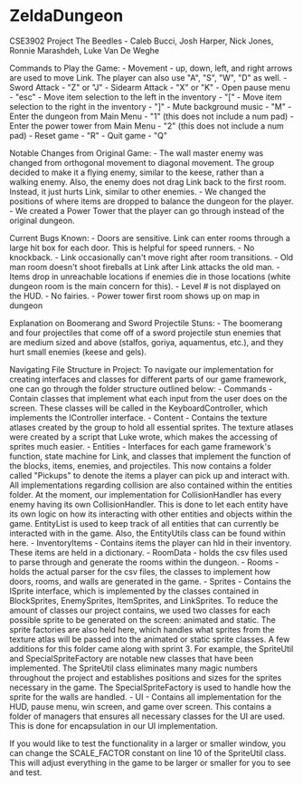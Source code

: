 # ZeldaDungeon
CSE3902 Project
The Beedles - Caleb Bucci, Josh Harper, Nick Jones, Ronnie Marashdeh, Luke Van De Weghe

Commands to Play the Game:
	- Movement - up, down, left, and right arrows are used to move Link. The player can also use "A", "S", "W", "D" as well.
	- Sword Attack - "Z" or "J"
	- Sidearm Attack - "X" or "K"
	- Open pause menu - "esc"
	- Move item selection to the left in the inventory - "["
	- Move item selection to the right in the inventory - "]"
	- Mute background music - "M"
	- Enter the dungeon from Main Menu - "1" (this does not include a num pad)
	- Enter the power tower from Main Menu - "2" (this does not include a num pad)
	- Reset game - "R"
	- Quit game - "Q"

Notable Changes from Original Game:
	- The wall master enemy was changed from orthogonal movement to diagonal movement. The group decided to make it a flying enemy, 
	  similar to the keese, rather than a walking enemy. Also, the enemy does not drag Link back to the first room. Instead,
	  it just hurts Link, similar to other enemies.
	- We changed the positions of where items are dropped to balance the dungeon for the player.
	- We created a Power Tower that the player can go through instead of the original dungeon.
		
Current Bugs Known:
	- Doors are sensitive. Link can enter rooms through a large hit box for each door. This is helpful for speed runners.
	- No knockback.
	- Link occasionally can't move right after room transitions.
	- Old man room doesn't shoot fireballs at Link after Link attacks the old man.
	- Items drop in unreachable locations if enemies die in those locations (white dungeon room is the main concern for this).
	- Level # is not displayed on the HUD.
	- No fairies.
	- Power tower first room shows up on map in dungeon

Explanation on Boomerang and Sword Projectile Stuns:
	- The boomerang and four projectiles that come off of a sword projectile stun enemies that are medium sized and above 
	    (stalfos, goriya, aquamentus, etc.), and they hurt small enemies (keese and gels).


Navigating File Structure in Project:
	To navigate our implementation for creating interfaces and classes for different parts of our game framework, one can go through the folder structure outlined below:
		- Commands - Contain classes that implement what each input from the user does on the screen. These classes will be called in the KeyboardController, 
					 which implements the IController interface.
		- Content - Contains the texture atlases created by the group to hold all essential sprites. The texture atlases were created by a script that Luke wrote, which 
					makes the accessing of sprites much easier.
		- Entities - Interfaces for each game framework's function, state machine for Link, and classes that implement
					 the function of the blocks, items, enemies, and projectiles. This now contains a folder called "Pickups" to denote the items a player can pick up and interact 
					 with. 
					 All implementations regarding collision are also contained within the entities folder. At the moment, our implementation for CollisionHandler has every enemy 
					 having its own CollisionHandler. This is done to let each entity have its own logic on how its interacting with other entities and objects within the game. 
					 EntityList is used to keep track of all entities that can currently be interacted with in the game. Also, the EntityUtils class can be found within here.
		- InventoryItems - Contains items the player can hld in their inventory. These items are held in a dictionary.
		- RoomData - holds the csv files used to parse through and generate the rooms within the dungeon.
		- Rooms - holds the actual parser for the csv files, the classes to implement how doors, rooms, and walls are generated in the game.
		- Sprites - Contains the ISprite interface, which is implemented by the classes contained in BlockSprites, EnemySprites, ItemSprites, and LinkSprites. To reduce the amount of 
					classes our project contains, we used two classes for each possible sprite to be generated on the screen: animated and static. The sprite factories are also held here, 
					which handles what sprites from the texture atlas will be passed into the animated or static sprite classes.
					A few additions for this folder came along with sprint 3. For example, the SpriteUtil and SpecialSpriteFactory are notable new classes that have been implemented.
					The SpriteUtil class eliminates many magic numbers throughout the project and establishes positions and sizes for the sprites necessary in the game.
					The SpecialSpriteFactory is used to handle how the sprite for the walls are handled.
		- UI - Contains all implementation for the HUD, pause menu, win screen, and game over screen. This contains a folder of managers that ensures all necessary classes for the UI are used.
			   This is done for encapsulation in our UI implementation.

If you would like to test the functionality in a larger or smaller window, you can change the SCALE_FACTOR constant on line 10 of the SpriteUtil class. 
This will adjust everything in the game to be larger or smaller for you to see and test.

